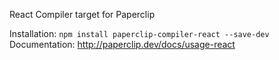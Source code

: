 React Compiler target for Paperclip

Installation: `npm install paperclip-compiler-react --save-dev`
Documentation: http://paperclip.dev/docs/usage-react